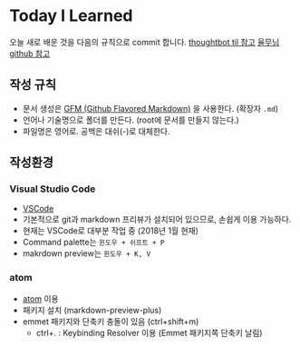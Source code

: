 # Today I Learned

오늘 새로 배운 것을 다음의 규칙으로 commit 합니다.
[thoughtbot til 참고](https://github.com/thoughtbot/til)
[율무님 github 참고](https://github.com/milooy/TIL)

## 작성 규칙

- 문서 생성은 [GFM (Github Flavored Markdown)](https://help.github.com/articles/github-flavored-markdown/) 을 사용한다. (확장자 `.md`)
- 언어나 기술명으로 폴더를 만든다. (root에 문서를 만들지 않는다.)
- 파일명은 영어로. 공백은 대쉬(-)로 대체한다.

## 작성환경

### Visual Studio Code

- [VSCode](https://code.visualstudio.com)
- 기본적으로 git과 markdown 프리뷰가 설치되어 있으므로, 손쉽게 이용 가능하다.
- 현재는 VSCode로 대부분 작업 중 (2018년 1월 현재)
- Command palette는 ```윈도우 + 쉬프트 + P```
- makrdown preview는 ```윈도우 + K, V```

### atom

- [atom](https://atom.io/) 이용
- 패키지 설치 (markdown-preview-plus)
- emmet 패키지와 단축키 충돌이 있음 (ctrl+shift+m)
  - ctrl+. : Keybinding Resolver 이용 (Emmet 패키지쪽 단축키 날림)
